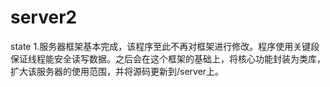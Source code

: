 # server2
state 1.服务器框架基本完成，该程序至此不再对框架进行修改。程序使用关键段保证线程能安全读写数据。之后会在这个框架的基础上，将核心功能封装为类库，扩大该服务器的使用范围，并将源码更新到/server上。
